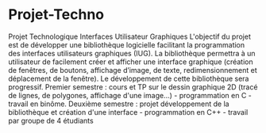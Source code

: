 # Projet-Techno
Projet Technologique Interfaces Utilisateur Graphiques  L'objectif du projet est de développer une bibliothèque logicielle facilitant la programmation des interfaces utilisateurs graphiques (IUG). La bibliothèque permettra à un utilisateur de facilement créer et afficher une interface graphique (création de fenêtres, de boutons, affichage d’image, de texte, redimensionnement et déplacement de la fenêtre). Le développement de cette bibliothèque sera progressif.  Premier semestre : cours et TP sur le dessin graphique 2D (tracé de lignes, de polygones, affichage d'une image...) - programmation en C - travail en binôme.  Deuxième semestre : projet développement de la bibliothèque et création d'une interface - programmation en C++ - travail par groupe de 4 étudiants
